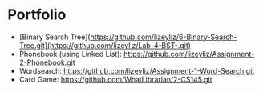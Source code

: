 # Portfolio

- [Binary Search Tree](https://github.com/lizeyliz/6-Binary-Search-Tree.git](https://github.com/lizeyliz/Lab-4-BST-.git)
- Phonebook (using Linked List): https://github.com/lizeyliz/Assignment-2-Phonebook.git
- Wordsearch: https://github.com/lizeyliz/Assignment-1-Word-Search.git
- Card Game: https://github.com/WhatLibrarian/2-CS145.git
